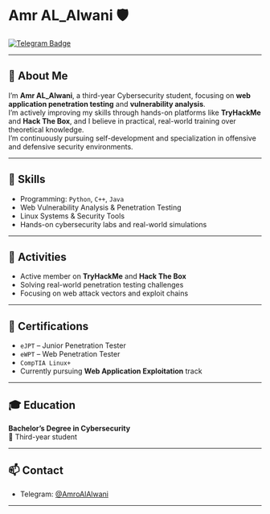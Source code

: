 # Amr AL_Alwani 🛡️

[![Telegram Badge](https://img.shields.io/badge/-@AmroAlAlwani-2CA5E0?style=flat-square&logo=telegram&logoColor=white&link=https://t.me/AmroAlAlwani)](https://t.me/AmroAlAlwani)

---

## 👋 About Me

I’m **Amr AL_Alwani**, a third-year Cybersecurity student, focusing on **web application penetration testing** and **vulnerability analysis**.  
I’m actively improving my skills through hands-on platforms like **TryHackMe** and **Hack The Box**, and I believe in practical, real-world training over theoretical knowledge.  
I’m continuously pursuing self-development and specialization in offensive and defensive security environments.

---

## 🧠 Skills

- Programming: `Python`, `C++`, `Java`
- Web Vulnerability Analysis & Penetration Testing
- Linux Systems & Security Tools
- Hands-on cybersecurity labs and real-world simulations

---

## 🧪 Activities

- Active member on **TryHackMe** and **Hack The Box**
- Solving real-world penetration testing challenges
- Focusing on web attack vectors and exploit chains

---

## 📜 Certifications

- `eJPT` – Junior Penetration Tester  
- `eWPT` – Web Penetration Tester  
- `CompTIA Linux+`  
- Currently pursuing **Web Application Exploitation** track

---

## 🎓 Education

**Bachelor’s Degree in Cybersecurity**  
📍 Third-year student

---

## 📫 Contact

- Telegram: [@AmroAlAlwani](https://t.me/AmroAlAlwani)

---

<!--
**AmrAL_Alwani/AmrAL_Alwani** — Professional README for a cybersecurity student and practitioner.
-->
